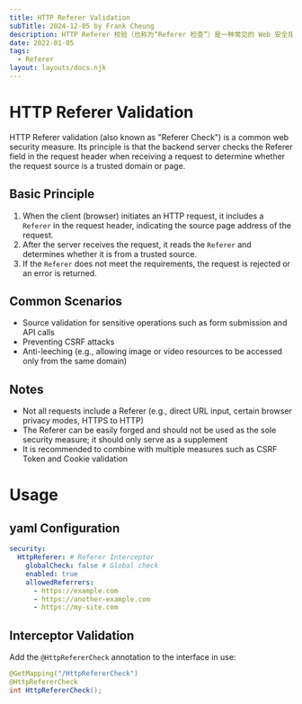 ```yaml
---
title: HTTP Referer Validation
subTitle: 2024-12-05 by Frank Cheung
description: HTTP Referer 校验（也称为“Referer 检查”）是一种常见的 Web 安全措施，其原理是：后端服务器在接收请求时检查请求头中的 Referer 字段，判断请求来源是否为信任的域名或页面。
date: 2022-01-05
tags:
  - Referer
layout: layouts/docs.njk
---
```

# HTTP Referer Validation

HTTP Referer validation (also known as "Referer Check") is a common web security measure. Its principle is that the backend server checks the Referer field in the request header when receiving a request to determine whether the request source is a trusted domain or page.

## Basic Principle

1. When the client (browser) initiates an HTTP request, it includes a `Referer` in the request header, indicating the source page address of the request.
2. After the server receives the request, it reads the `Referer` and determines whether it is from a trusted source.
3. If the `Referer` does not meet the requirements, the request is rejected or an error is returned.

## Common Scenarios

- Source validation for sensitive operations such as form submission and API calls
- Preventing CSRF attacks
- Anti-leeching (e.g., allowing image or video resources to be accessed only from the same domain)

## Notes

- Not all requests include a Referer (e.g., direct URL input, certain browser privacy modes, HTTPS to HTTP)
- The Referer can be easily forged and should not be used as the sole security measure; it should only serve as a supplement
- It is recommended to combine with multiple measures such as CSRF Token and Cookie validation

# Usage

## yaml Configuration
```yaml
security:
  HttpReferer: # Referer Interceptor
    globalCheck: false # Global check
    enabled: true
    allowedReferrers:
      - https://example.com
      - https://another-example.com
      - https://my-site.com
```
## Interceptor Validation
Add the `@HttpRefererCheck` annotation to the interface in use:
```java
@GetMapping("/HttpRefererCheck")
@HttpRefererCheck
int HttpRefererCheck();
```